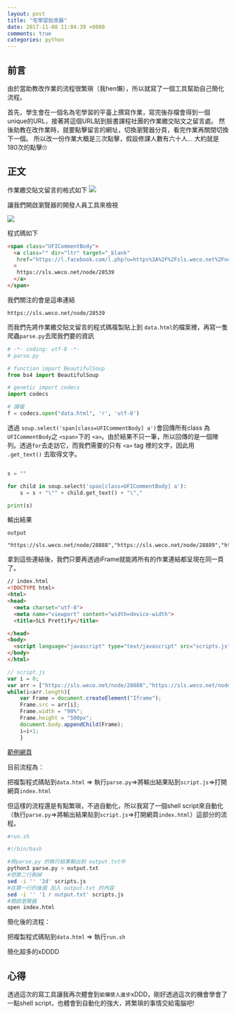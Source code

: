 ```yaml
---
layout: post
title: "宅學習批改器"
date: 2017-11-08 11:04:39 +0800
comments: true
categories: python
---
```


## 前言

由於當助教改作業的流程很繁瑣（我hen懶），所以就寫了一個工具幫助自己簡化流程。

首先，學生會在一個名為宅學習的平臺上撰寫作業，寫完後存檔會得到一個unique的URL，接著將這個URL貼到臉書課程社團的作業繳交貼文之留言處。
然後助教在改作業時，就要點擊留言的網址，切換瀏覽器分頁，看完作業再關閉切換下一個。 所以改一份作業大概是三次點擊，假設修課人數有六十人… 大約就是180次的點擊🙄

## 正文

作業繳交貼文留言的格式如下
![](https://s17.postimg.org/ssytvsxqn/2017-11-18_4.40.42.png)

讓我們開啟瀏覽器的開發人員工具來檢視

![](https://s17.postimg.org/y6xm35ku7/2017-11-18_4.41.23.png)


程式碼如下
``` html
<span class="UFICommentBody">
  <a class="" dir="ltr" target="_blank"
   href="https://l.facebook.com/l.php?u=https%3A%2F%2Fsls.weco.net%2Fnode%2F28539&amp;h=ATOzewHOmxTiqORjcKQalUU4Q5Xc4M09fgfLDk7-4-Sf9BvMfqBoHTYK26mHWWKEyjnB8rhkhbF4kMWcAY64HgbYfbv_r5wggX01rVFusbyQ3zTEkl9QBauQ7zYEErTPtwSeRZZDtZf7x3E51A"rel="nofollow"
  >
   https://sls.weco.net/node/28539
  </a>
</span>
```

我們關注的會是這串連結

```
https://sls.weco.net/node/28539
```

而我們先將作業繳交貼文留言的程式碼複製貼上到 `data.html`的檔案裡，再寫一隻爬蟲`parse.py`去爬我們要的資訊
<!--more-->
``` python
# -*- coding: utf-8 -*-
# parse.py

# function import BeautifulSoup
from bs4 import BeautifulSoup

# genetic import codecs
import codecs

# 讀檔
f = codecs.open("data.html", 'r', 'utf-8')

```
透過 `soup.select('span[class=UFICommentBody] a')`會回傳所有class 為 `UFICommentBody`之 `<span>`下的 `<a>`。由於結果不只一筆，所以回傳的是一個陣列。透過`for`去走訪它，而我們需要的只有 `<a>` tag 裡的文字，因此用 `.get_text()` 去取得文字。

``` python

s = ""

for child in soup.select('span[class=UFICommentBody] a'):
    s = s + "\"" + child.get_text() + "\","

print(s)
```
輸出結果

```
output

"https://sls.weco.net/node/28888","https://sls.weco.net/node/28889","https://sls.weco.net/node/28890","https://sls.weco.net/node/28874"......
```
拿到這些連結後，我們只要再透過iFrame就能將所有的作業連結都呈現在同一頁了。

``` HTML
// index.html
<!DOCTYPE html>
<html>
<head>
  <meta charset="utf-8">
  <meta name="viewport" content="width=device-width">
  <title>SLS Prettify</title>

</head>
<body>
  <script language="javascript" type="text/javascript" src="scripts.js"></script>
</body>
</html>
```

``` javascript
// script.js
var i = 0;
var arr = ["https://sls.weco.net/node/28888","https://sls.weco.net/node/28889","https://sls.weco.net/node/28890","https://sls.weco.net/node/28874","https://sls.weco.net/node/28891","https://sls.weco.net/node/28892","https://sls.weco.net/node/28894","https://sls.weco.net/node/28900","https://sls.weco.net/node/28901","https://sls.weco.net/node/28902","https://sls.weco.net/node/28905","https://sls.weco.net/node/28906","https://sls.weco.net/node/28903","https://sls.weco.net/node/28907","https://sls.weco.net/node/28908","https://sls.weco.net/node/28909","https://sls.weco.net/node/28910","https://sls.weco.net/node/28911","https://sls.weco.net/node/28912","https://sls.weco.net/node/28913","https://sls.weco.net/node/28914","https://sls.weco.net/node/28915","https://sls.weco.net/node/28916","https://sls.weco.net/node/28917","https://sls.weco.net/node/28918","https://sls.weco.net/node/28919","https://sls.weco.net/node/28921","https://sls.weco.net/node/28893","https://sls.weco.net/node/28922","https://sls.weco.net/node/28923","https://sls.weco.net/node/28924","https://sls.weco.net/node/28926","https://sls.weco.net/node/28925","https://sls.weco.net/node/28928","https://sls.weco.net/node/28920","https://sls.weco.net/node/28929","https://sls.weco.net/node/28930","https://sls.weco.net/node/28927","https://sls.weco.net/node/28933","https://sls.weco.net/node/28934","https://sls.weco.net/node/28931","https://sls.weco.net/node/28935","https://sls.weco.net/node/28936","https://sls.weco.net/node/28937","https://sls.weco.net/node/28939","https://sls.weco.net/node/28938","https://sls.weco.net/node/28940","https://sls.weco.net/node/28941","https://sls.weco.net/node/28942","https://sls.weco.net/node/28944","https://sls.weco.net/node/28943","https://sls.weco.net/node/28945","https://sls.weco.net/node/28946","https://sls.weco.net/node/28947","https://sls.weco.net/node/28948","https://sls.weco.net/node/28949","https://sls.weco.net/node/28950","https://sls.weco.net/node/28951","https://sls.weco.net/node/28952","https://sls.weco.net/node/28953","https://sls.weco.net/node/28954","https://sls.weco.net/node/28955","https://sls.weco.net/node/28956","https://sls.weco.net/node/28958","https://sls.weco.net/node/28959","https://sls.weco.net/node/28960","https://sls.weco.net/node/28961",];
while(i<arr.length){
    var Frame = document.createElement("Iframe");
    Frame.src = arr[i];
    Frame.width = "90%";
    Frame.height = "500px";
    document.body.appendChild(Frame);
    i=i+1;
    }


```
[範例網頁](http://hsiangyu.com/SLS_Prettify/)


目前流程為：

把複製程式碼貼到`data.html` => 執行`parse.py`=>將輸出結果貼到`script.js`=>打開網頁`index.html`

但這樣的流程還是有點繁瑣，不過自動化，所以我寫了一個shell script來自動化（執行`parse.py`=>將輸出結果貼到`script.js`=>打開網頁`index.html`）這部分的流程。

``` bash
#run.sh

#!/bin/bash

#將parse.py 的執行結果輸出到 output.txt中
python3 parse.py > output.txt
#把第二行刪掉
sed -i '' '2d' scripts.js
#在第一行的後面 加入 output.txt 的內容
sed -i '' '1 r output.txt' scripts.js
#開啟瀏覽器
open index.html

```
簡化後的流程：

把複製程式碼貼到`data.html` => 執行`run.sh`

簡化超多的xDDDD

## 心得
透過這次的寫工具讓我再次體會到`偷懶使人進步`xDDD，剛好透過這次的機會學會了一點shell script，也體會到自動化的強大，將繁瑣的事情交給電腦吧!
